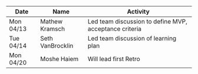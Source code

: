 | Date      | Name              | Activity                                               |
|-----------|-------------------|--------------------------------------------------------|
| Mon 04/13 | Mathew Kramsch    | Led team discussion to define MVP, acceptance criteria | 
| Tue 04/14 | Seth VanBrocklin  | Led team discussion of learning plan                   | 
| Mon 04/20 | Moshe Haiem       | Will lead first Retro                                  | 
